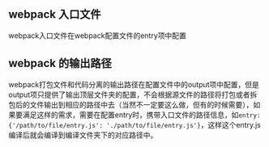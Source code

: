 

## webpack 入口文件

webpack入口文件在webpack配置文件的entry项中配置


## webpack 的输出路径

webpack打包文件和代码分离的输出路径在配置文件中的output项中配置，但是output项只提供了输出顶层文件夹的配置，不会根据源文件的路径将打包或者拆包后的文件输出到相应的路径中去（当然不一定要这么做，但有的时候需要），如果要满足这样的需求，需要在配置entry时，携带入口文件的路径信息，如`entry: {'/path/to/file/entry.js': './path/to/file/entry.js'}`，这样这个entry.js编译后就会编译到编译文件夹下的对应路径中。